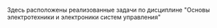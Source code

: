 Здесь расположены реализованные задачи по дисциплине "Основы электротехники и электроники систем управления"
